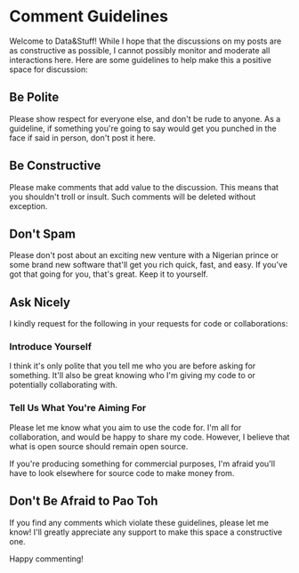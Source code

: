 # Comment Guidelines
Welcome to Data&Stuff! While I hope that the discussions on my posts are as constructive as possible, I cannot possibly monitor and moderate all interactions here. Here are some guidelines to help make this a positive space for discussion:

## Be Polite
Please show respect for everyone else, and don't be rude to anyone. As a guideline, if something you're going to say would get you punched in the face if said in person, don't post it here.

## Be Constructive
Please make comments that add value to the discussion. This means that you shouldn't troll or insult. Such comments will be deleted without exception.

## Don't Spam
Please don't post about an exciting new venture with a Nigerian prince or some brand new software that'll get you rich quick, fast, and easy. If you've got that going for you, that's great. Keep it to yourself.

## Ask Nicely
I kindly request for the following in your requests for code or collaborations:

### Introduce Yourself
I think it's only polite that you tell me who you are before asking for something. It'll also be great knowing who I'm giving my code to or potentially collaborating with.

### Tell Us What You're Aiming For
Please let me know what you aim to use the code for. I'm all for collaboration, and would be happy to share my code. However, I believe that what is open source should remain open source.

If you're producing something for commercial purposes, I'm afraid you'll have to look elsewhere for source code to make money from.

## Don't Be Afraid to Pao Toh
If you find any comments which violate these guidelines, please let me know! I'll greatly appreciate any support to make this space a constructive one.

Happy commenting!